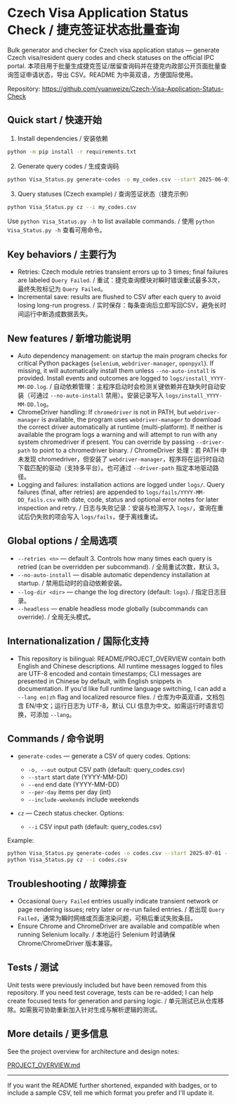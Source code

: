 

# Czech Visa Application Status Check / 捷克签证状态批量查询

Bulk generator and checker for Czech visa application status — generate Czech visa/resident query codes and check statuses on the official IPC portal. 本项目用于批量生成捷克签证/居留查询码并在捷克内政部公开页面批量查询签证申请状态，导出 CSV。README 为中英双语，方便国际使用。



Repository: https://github.com/yuanweize/Czech-Visa-Application-Status-Check

## Quick start / 快速开始

1. Install dependencies / 安装依赖

```bash
python -m pip install -r requirements.txt
```

2. Generate query codes / 生成查询码

```bash
python Visa_Status.py generate-codes -o my_codes.csv --start 2025-06-01 --end 2025-08-15 --per-day 5
```

3. Query statuses (Czech example) / 查询签证状态（捷克示例）

```bash
python Visa_Status.py cz --i my_codes.csv
```

Use `python Visa_Status.py -h` to list available commands. / 使用 `python Visa_Status.py -h` 查看可用命令。

## Key behaviors / 主要行为

- Retries: Czech module retries transient errors up to 3 times; final failures are labeled `Query Failed`. / 重试：捷克查询模块对瞬时错误重试最多3次，最终失败标记为 `Query Failed`。
- Incremental save: results are flushed to CSV after each query to avoid losing long-run progress. / 实时保存：每条查询后立即写回CSV，避免长时间运行中断造成数据丢失。

## New features / 新增功能说明

- Auto dependency management: on startup the main program checks for critical Python packages (`selenium`, `webdriver-manager`, `openpyxl`). If missing, it will automatically install them unless `--no-auto-install` is provided. Install events and outcomes are logged to `logs/install_YYYY-MM-DD.log`. / 自动依赖管理：主程序启动时会检测关键依赖并在缺失时自动安装（可通过 `--no-auto-install` 禁用）。安装记录写入 `logs/install_YYYY-MM-DD.log`。
- ChromeDriver handling: If `chromedriver` is not in PATH, but `webdriver-manager` is available, the program uses `webdriver-manager` to download the correct driver automatically at runtime (multi-platform). If neither is available the program logs a warning and will attempt to run with any system chromedriver if present. You can override by passing `--driver-path` to point to a chromedriver binary. / ChromeDriver 处理：若 PATH 中未发现 chromedriver，但安装了 `webdriver-manager`，程序将在运行时自动下载匹配的驱动（支持多平台）。也可通过 `--driver-path` 指定本地驱动路径。
- Logging and failures: installation actions are logged under `logs/`. Query failures (final, after retries) are appended to `logs/fails/YYYY-MM-DD_fails.csv` with date, code, status and optional error notes for later inspection and retry. / 日志与失败记录：安装与检测写入 `logs/`，查询在重试后仍失败的项会写入 `logs/fails`，便于离线重试。

## Global options / 全局选项

- `--retries <n>` — default 3. Controls how many times each query is retried (can be overridden per subcommand). / 全局重试次数，默认 3。
- `--no-auto-install` — disable automatic dependency installation at startup. / 禁用启动时的自动依赖安装。
- `--log-dir <dir>` — change the log directory (default: `logs`). / 指定日志目录。
- `--headless` — enable headless mode globally (subcommands can override). / 全局无头模式。

## Internationalization / 国际化支持

- This repository is bilingual: README/PROJECT_OVERVIEW contain both English and Chinese descriptions. All runtime messages logged to files are UTF-8 encoded and contain timestamps; CLI messages are presented in Chinese by default, with English snippets in documentation. If you'd like full runtime language switching, I can add a `--lang en|zh` flag and localized resource files. / 仓库为中英双语，文档包含 EN/中文；运行日志为 UTF-8，默认 CLI 信息为中文。如需运行时语言切换，可添加 `--lang`。

## Commands / 命令说明

- `generate-codes` — generate a CSV of query codes. Options:
	- `-o, --out`  output CSV path (default: query_codes.csv)
	- `--start`    start date (YYYY-MM-DD)
	- `--end`      end date (YYYY-MM-DD)
	- `--per-day`  items per day (int)
	- `--include-weekends` include weekends

- `cz` — Czech status checker. Options:
	- `--i` CSV input path (default: query_codes.csv)

Example:

```bash
python Visa_Status.py generate-codes -o codes.csv --start 2025-07-01 --end 2025-07-10 --per-day 3
python Visa_Status.py cz --i codes.csv
```

## Troubleshooting / 故障排查

- Occasional `Query Failed` entries usually indicate transient network or page rendering issues; retry later or re-run failed entries. / 若出现 `Query Failed`，通常为瞬时网络或页面渲染问题，可稍后重试失败条目。
- Ensure Chrome and ChromeDriver are available and compatible when running Selenium locally. / 本地运行 Selenium 时请确保 Chrome/ChromeDriver 版本兼容。

## Tests / 测试

Unit tests were previously included but have been removed from this repository. If you need test coverage, tests can be re-added; I can help create focused tests for generation and parsing logic. / 单元测试已从仓库移除。如需我可协助重新加入针对生成与解析逻辑的测试。

## More details / 更多信息

See the project overview for architecture and design notes:

[PROJECT_OVERVIEW.md](PROJECT_OVERVIEW.md)

---

If you want the README further shortened, expanded with badges, or to include a sample CSV, tell me which format you prefer and I'll update it.
